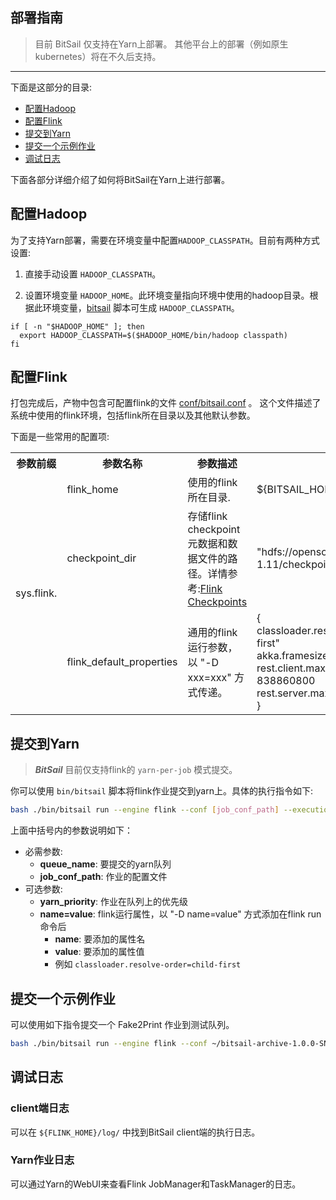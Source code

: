 ## 部署指南

> 目前 BitSail 仅支持在Yarn上部署。
> 其他平台上的部署（例如原生kubernetes）将在不久后支持。

-----

下面是这部分的目录:

- [配置Hadoop](#jump_configure_hadoop)
- [配置Flink](#jump_configure_flink)
- [提交到Yarn](#jump_submit_to_yarn)
- [提交一个示例作业](#jump_submit_example)
- [调试日志](#jump_log)


下面各部分详细介绍了如何将BitSail在Yarn上进行部署。

## <span id="jump_configure_hadoop">配置Hadoop</span>

为了支持Yarn部署，需要在环境变量中配置`HADOOP_CLASSPATH`。目前有两种方式设置:

1. 直接手动设置 `HADOOP_CLASSPATH`。

2. 设置环境变量 `HADOOP_HOME`。此环境变量指向环境中使用的hadoop目录。根据此环境变量，[bitsail](https://github.com/bytedance/bitsail/blob/master/bitsail-dist/src/main/archive/bin/bitsail) 脚本可生成 `HADOOP_CLASSPATH`。

  ```shell
  if [ -n "$HADOOP_HOME" ]; then
    export HADOOP_CLASSPATH=$($HADOOP_HOME/bin/hadoop classpath)
  fi
  ```

## <span id="jump_configure_flink">配置Flink</span>

打包完成后，产物中包含可配置flink的文件 [conf/bitsail.conf](https://github.com/bytedance/bitsail/blob/master/bitsail-dist/src/main/resources/bitsail.conf) 。
这个文件描述了系统中使用的flink环境，包括flink所在目录以及其他默认参数。

下面是一些常用的配置项:


<table>
  <tr>
    <th>参数前缀</th>
    <th>参数名称</th>
    <th>参数描述</th>
    <th>示例</th>
  </tr>

  <tr>
    <td rowspan="3">sys.flink.</td>
    <td>flink_home</td>
    <td>使用的flink所在目录.</td>
    <td>${BITSAIL_HOME}/embedded/flink</td>
  </tr>

  <tr>
    <td>checkpoint_dir</td>
    <td>存储flink checkpoint元数据和数据文件的路径。详情参考:<a href="https://nightlies.apache.org/flink/flink-docs-master/docs/ops/state/checkpoints/">Flink Checkpoints</a></td>
    <td>"hdfs://opensource/bitsail/flink-1.11/checkpoints/"</td>
  </tr>

  <tr>
    <td>flink_default_properties</td>
    <td>通用的flink运行参数，以 "-D xxx=xxx" 方式传递。</td>
    <td>{<br/>
        classloader.resolve-order: "child-first"<br/>
        akka.framesize: "838860800b"<br/>
        rest.client.max-content-length: 838860800<br/>
        rest.server.max-content-len<br/>}
    </td>
  </tr>
</table>


## <span id="jump_submit_to_yarn">提交到Yarn</span>
 
> ***BitSail*** 目前仅支持flink的 `yarn-per-job` 模式提交。

你可以使用 `bin/bitsail` 脚本将flink作业提交到yarn上。具体的执行指令如下:

``` bash
bash ./bin/bitsail run --engine flink --conf [job_conf_path] --execution-mode run --queue [queue_name] --deployment-mode yarn-per-job [--priority [yarn_priority] -p/--props [name=value]] 
```

上面中括号内的参数说明如下：

 - 必需参数: 
    - **queue_name**: 要提交的yarn队列
    - **job_conf_path**: 作业的配置文件
 - 可选参数:
    - **yarn_priority**: 作业在队列上的优先级
    - **name=value**: flink运行属性，以 "-D name=value" 方式添加在flink run命令后
        - **name**: 要添加的属性名
        - **value**: 要添加的属性值
        - 例如 `classloader.resolve-order=child-first`

## <span id="jump_submit_example">提交一个示例作业</span>

可以使用如下指令提交一个 Fake2Print 作业到测试队列。

``` bash
bash ./bin/bitsail run --engine flink --conf ~/bitsail-archive-1.0.0-SNAPSHOT/examples/Fake_Proint_Example.json --execution-mode run -p 1=1  --deployment-mode yarn-per-job  --queue default
```

## <span id="jump_log">调试日志</span>

### client端日志

可以在 `${FLINK_HOME}/log/` 中找到BitSail client端的执行日志。

### Yarn作业日志

可以通过Yarn的WebUI来查看Flink JobManager和TaskManager的日志。

